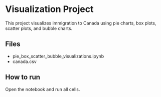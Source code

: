 # Visualization Project
This project visualizes immigration to Canada using pie charts, box plots, scatter plots, and bubble charts.

## Files
- pie_box_scatter_bubble_visualizations.ipynb
- canada.csv

## How to run
Open the notebook and run all cells.
